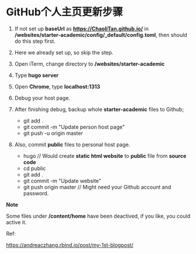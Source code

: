 # GitHub个人主页更新步骤

1. If not set up **baseUrl** as **https://ChaoliTan.github.io/** in **/websites/starter-academic/config/_default/config.toml**, then should do this step first.
2. Here we already set up, so skip the step.



1. Open iTerm, change directory to __/websites/starter-academic__
2. Type __hugo server__
3. Open __Chrome__, type __localhost:1313__
4. Debug your host page.
5. After finishing debug, backup whole __starter-academic__ files to Github;
   * git add .
   * git commit -m "Update person host page"
   * git push -u origin master
6. Also, commit __public__ files to personal host page.
   * hugo // Would create **static html website** to **public** file from **source code**
   * cd public 
   * git add .
   * git commit -m "Update website"
   * git push origin master // Might need your Github account and password.





**Note**

Some files under **/content/home** have been deactived, if you like, you could active it.



Ref:

https://andreaczhang.rbind.io/post/my-1st-blogpost/